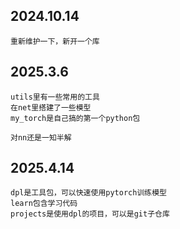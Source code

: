 ## 2024.10.14
    重新维护一下，新开一个库

## 2025.3.6
    utils里有一些常用的工具
    在net里搭建了一些模型
    my_torch是自己搞的第一个python包
    
    对nn还是一知半解

## 2025.4.14
    dpl是工具包，可以快速使用pytorch训练模型
    learn包含学习代码
    projects是使用dpl的项目，可以是git子仓库